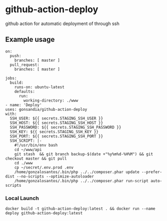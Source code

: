 # github-action-deploy
github action for automatic deployment of through ssh

## Example usage

    on:
      push:
        branches: [ master ]
      pull_request:
        branches: [ master ]

    jobs:
      build:
        runs-on: ubuntu-latest
        defaults:
          run:
            working-directory: ./www
    - name: 'Deploy'
    uses: gonsandia/github-action-deploy
    with:
      SSH_USER: ${{ secrets.STAGING_SSH_USER }}
      SSH_HOST: ${{ secrets.STAGING_SSH_HOST }}
      SSH_PASSWORD: ${{ secrets.STAGING_SSH_PASSWORD }}
      SSH_KEY: ${{ secrets.STAGING_SSH_KEY }}
      SSH_PORT: ${{ secrets.STAGING_SSH_PORT }}
      SSH_SCRIPT: |-
        #!/usr/bin/env bash
        cd ~/www/api
        git stash  && git branch backup-$(date +"%y%m%d-%H%M") && git checkout master && git pull
        cd ./www
        cp ~/secret/.env.prod .env
        /home/gonzalosantos/.bin/php ../../composer.phar update --prefer-dist --no-scripts --optimize-autoloader
        /home/gonzalosantos/.bin/php ../../composer.phar run-script auto-scripts

### Local Launch

    docker build -t github-action-deploy:latest . && docker run --name deploy github-action-deploy:latest 
